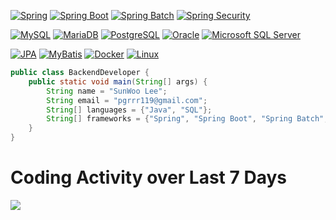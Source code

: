 [![Spring](https://img.shields.io/badge/spring-6DB33F.svg?style=for-the-badge&logo=spring&logoColor=white)](https://spring.io/)
[![Spring Boot](https://img.shields.io/badge/spring%20boot-6DB33F.svg?style=for-the-badge&logo=spring%20boot&logoColor=white)](https://spring.io/)
[![Spring Batch](https://img.shields.io/badge/spring%20batch-6DB33F.svg?style=for-the-badge&logo=bookstack&logoColor=white)](https://spring.io/)
[![Spring Security](https://img.shields.io/badge/spring%20security-6DB33F.svg?style=for-the-badge&logo=spring%20security&logoColor=white)](https://spring.io/)

[![MySQL](https://img.shields.io/badge/MySQL-4479A1.svg?style=for-the-badge&logo=MySQL&logoColor=black)](https://www.mysql.com/)
[![MariaDB](https://img.shields.io/badge/mariaDB-003545.svg?style=for-the-badge&logo=mariaDB&logoColor=C1775A)](https://mariadb.org/)
[![PostgreSQL](https://img.shields.io/badge/PostgreSQL-4169E1.svg?style=for-the-badge&logo=PostgreSQL&logoColor=white)](https://www.postgresql.org/)
[![Oracle](https://img.shields.io/badge/Oracle-F80000.svg?style=for-the-badge&logo=Oracle&logoColor=white)](https://www.oracle.com/)
[![Microsoft SQL Server](https://img.shields.io/badge/MSSQL-CC2927.svg?style=for-the-badge&logo=microsoft%20sql%20server&logoColor=white)](https://en.wikipedia.org/wiki/Microsoft_SQL_Server)

[![JPA](https://img.shields.io/badge/JPA-59666C.svg?style=for-the-badge&logo=hibernate&logoColor=BAAE85)](https://spring.io/projects/spring-data-jpa)
[![MyBatis](https://img.shields.io/badge/MyBatis-black.svg?style=for-the-badge&logo=twitter&logoColor=D40000)](https://mybatis.org/mybatis-3/)
[![Docker](https://img.shields.io/badge/docker-2496ED.svg?style=for-the-badge&logo=docker&logoColor=white)](https://www.docker.com/)
[![Linux](https://img.shields.io/badge/linux-black.svg?style=for-the-badge&logo=linux&logoColor=FCC624)](https://www.linux.org/)

```java
public class BackendDeveloper {
    public static void main(String[] args) {
        String name = "SunWoo Lee";
        String email = "pgrrr119@gmail.com";
        String[] languages = {"Java", "SQL"};
        String[] frameworks = {"Spring", "Spring Boot", "Spring Batch", "Spring Security"};
    }
}
```

# Coding Activity over Last 7 Days
<a href="https://wakatime.com"><img src="https://wakatime.com/share/@9b088db3-8ede-4dad-9a4b-63489f41376c/01409e01-50a2-406e-b5d2-6dfc24795721.png" /></a>
</br>
